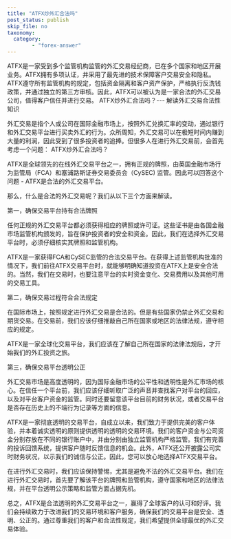 ```yaml
---
title: "ATFX炒外汇合法吗"
post_status: publish
skip_file: no
taxonomy:
  category:
        - "forex-answer"
---
```


ATFX是一家受到多个监管机构监管的外汇交易经纪商，已在多个国家和地区开展业务。ATFX拥有多项认证，并采用了最先进的技术保障客户交易安全和隐私。ATFX遵守所有监管机构的规定，包括资金隔离和客户资产保护，严格执行反洗钱政策，并通过独立的第三方审核。因此，ATFX可以被认为是一家合法的外汇交易公司，值得客户信任并进行交易。 ATFX炒外汇合法吗？--- 解读外汇交易合法性知识

外汇交易是指个人或公司在国际金融市场上，按照外汇兑换汇率的变动，通过银行和外汇交易平台进行买卖外汇的行为。众所周知，外汇交易可以在极短时间内赚到大量的利润，因此受到了很多投资者的追捧。但很多人在进行外汇交易前，会首先考虑一个问题： ATFX炒外汇合法吗？

ATFX是全球领先的在线外汇交易平台之一，拥有正规的牌照，由英国金融市场行为监管局（FCA）和塞浦路斯证券交易委员会（CySEC) 监管。因此可以回答这个问题 - ATFX是合法的外汇交易平台。

那么，什么是合法的外汇交易呢？我们从以下三个方面来解读。

第一，确保交易平台持有合法牌照

任何正规的外汇交易平台都必须获得相应的牌照或许可证。这些证书是由各国金融市场监管机构颁发的，旨在保护投资者的安全和资金。因此，我们在选择外汇交易平台时，必须仔细核实其牌照和监管机构。

ATFX是一家获得FCA和CySEC监管的合法交易平台。在获得上述监管机构批准的情况下，我们前往ATFX交易平台时，就能够明确知道投资在ATFX上是安全合法的。当然，我们在交易时，也要注意平台的实时资金变化、交易费用以及其他可用的交易工具。

第二，确保交易过程符合合法规定

在国际市场上，按照规定进行外汇交易是合法的。但是有些国家仍禁止外汇交易和期货交易。在交易前，我们应该仔细推敲自己所在国家或地区的法律法规，遵守相应的规定。

ATFX是一家全球化交易平台，我们应该在了解自己所在国家的法律法规后，才开始我们的外汇投资之旅。

第三，确保交易平台透明公正

外汇交易市场是高度透明的，因为国际金融市场的公平性和透明性是外汇市场的核心。在信任一个平台前，我们应该仔细听取广泛的声音并查找客户对平台的回应，以及对平台客户资金的监管。同时还要留意该平台目前的财务状况，或者交易平台是否存在历史上的不端行为记录等方面的信息。

ATFX是一家彻底透明的交易平台，自成立以来，我们致力于提供完美的客户体验，并本着诚实透明的原则提供透明的透明的交易环境。我们的客户资金与公司资金分别存放在不同的银行账户中，并由分别由独立监管机构严格监管。我们有完善的投诉回馈系统，提供客户随时反馈信息的机会。此外，ATFX还公开披露公司实时财务状况，以示我们的诚信与公正。因此，您可以放心地选择ATFX交易平台。

在进行外汇交易时，我们应该保持警惕，尤其是避免不法的外汇交易平台。我们在进行外汇交易时，首先要了解该平台的牌照和监管机构，遵守国家和地区的法律法规，并在平台透明公示策略和监管方面占据先机。

总之，ATFX是合法透明的外汇交易平台之一，赢得了全球客户的认可和好评。我们会持续致力于改进我们的交易环境和客户服务，确保我们的交易平台是安全、透明、公正的。通过尊重我们的客户和合法性规定，我们希望提供全球最优的外汇交易体验。 
